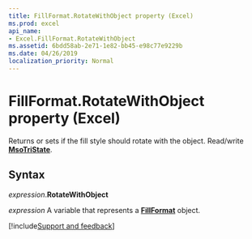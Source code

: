 ```yaml
---
title: FillFormat.RotateWithObject property (Excel)
ms.prod: excel
api_name:
- Excel.FillFormat.RotateWithObject
ms.assetid: 6bdd58ab-2e71-1e82-bb45-e98c77e9229b
ms.date: 04/26/2019
localization_priority: Normal
---
```



# FillFormat.RotateWithObject property (Excel)

Returns or sets if the fill style should rotate with the object. Read/write **[MsoTriState](Office.MsoTriState.md)**.


## Syntax

_expression_.**RotateWithObject**

_expression_ A variable that represents a **[FillFormat](Excel.FillFormat.md)** object.



[!include[Support and feedback](~/includes/feedback-boilerplate.md)]